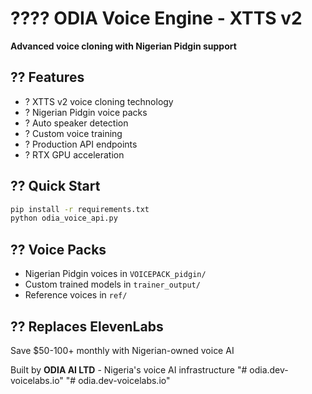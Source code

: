# ???? ODIA Voice Engine - XTTS v2

**Advanced voice cloning with Nigerian Pidgin support**

## ?? Features
- ? XTTS v2 voice cloning technology
- ? Nigerian Pidgin voice packs
- ? Auto speaker detection
- ? Custom voice training
- ? Production API endpoints
- ? RTX GPU acceleration

## ?? Quick Start
```bash
pip install -r requirements.txt
python odia_voice_api.py
```

## ?? Voice Packs
- Nigerian Pidgin voices in `VOICEPACK_pidgin/`
- Custom trained models in `trainer_output/`
- Reference voices in `ref/`

## ?? Replaces ElevenLabs
Save $50-100+ monthly with Nigerian-owned voice AI

Built by **ODIA AI LTD** - Nigeria's voice AI infrastructure
"# odia.dev-voicelabs.io" 
"# odia.dev-voicelabs.io" 
